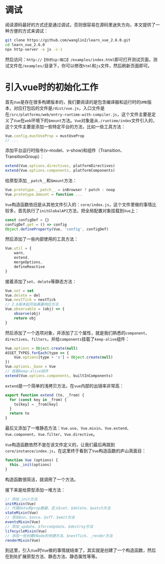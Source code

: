 # 调试

阅读源码最好的方式还是通过调试，否则很容易在源码里迷失方向，本文提供了一种方便的方式来调试：

```bash
git clone https://github.com/wanglin2/learn_vue_2.6.0.git
cd learn_vue_2.6.0
npx http-server -e js -c-1
```

然后访问：`http://【你的ip:端口】/examples/index.html`即可打开测试页面，测试文件在`/examples/`目录下，你可以修改`html`和`js`文件，然后刷新页面即可。



# 引入vue时的初始化工作

首先`Vue`是存在很多构建版本的，我们要阅读的是包含编译器和运行时的`UMD`版本，对应打包后的文件是`/dist/vue.js`，入口文件是在`/src/platforms/web/entry-runtime-with-compiler.js`，这个文件主要是定义了`Vue`在`web`环境下的`$mount`方法。`Vue`对象是从`./runtime/index`文件引入的，这个文件主要是添加一些特定平台的方法，比如一些工具方法：

```js
Vue.config.mustUseProp = mustUseProp
// ...
```

添加平台运行时指令(v-model、v-show)和组件（Transition、TransitionGroup）：

```js
extend(Vue.options.directives, platformDirectives)
extend(Vue.options.components, platformComponents)
```

给原型添加`__patch__`和`$mount`方法：

```js
Vue.prototype.__patch__ = inBrowser ? patch : noop
Vue.prototype.$mount = function ...
```

`Vue`构造函数依旧是从其他文件引入的：`core/index.js`，这个文件里做的事情比较多，首先执行了`initGlobalAPI`方法，把全局配置对象挂载到`Vue`上：

```js
const configDef = {}
configDef.get = () => config
Object.defineProperty(Vue, 'config', configDef)
```

然后添加了一些内部使用的工具方法：

```js
Vue.util = {
    warn,
    extend,
    mergeOptions,
    defineReactive
}
```

接着添加了`set`、`delete`等静态方法：

```js
Vue.set = set
Vue.delete = del
Vue.nextTick = nextTick
// 2.6版本起开始暴露响应方法
Vue.observable = (obj) => {
    observe(obj)
    return obj
}
```

然后添加了一个选项对象，并添加了三个属性，就是我们熟悉的`component`、`directives`、`filters`，并给`components`挂载了`keep-alive`组件：

```js
Vue.options = Object.create(null)
ASSET_TYPES.forEach(type => {
    Vue.options[type + 's'] = Object.create(null)
})
Vue.options._base = Vue
// 挂载keep-alive组件
extend(Vue.options.components, builtInComponents)
```

`extend`是一个简单的浅拷贝方法，在`vue`内部的出镜率非常高：

```js
export function extend (to, _from) {
  for (const key in _from) {
    to[key] = _from[key]
  }
  return to
}
```

最后又添加了一堆静态方法：`Vue.use`、`Vue.mixin`、`Vue.extend`、`Vue.component`、`Vue.filter`、`Vue.directive`。

`Vue`构造函数依然不是在该文件定义的，让我们最后再跳到`core/instance/index.js`，在这里终于看到了`Vue`构造函数的庐山真面目：

```js
function Vue (options) {
  this._init(options)
}
```

构造函数很简洁，就调用了一个方法。

接下来是给原型添加一堆方法：

```js
// 添加_init方法
initMixin(Vue)
// 代理data和prop数据、定义$set、$delete、$watch方法 
stateMixin(Vue)
// 添加$on、$once、$off、$emit方法 
eventsMixin(Vue)
// 添加_update、$forceUpdate、$destroy方法
lifecycleMixin(Vue)
// 添加一些创建VNode的快捷方法、$nextTick、_render方法
renderMixin(Vue)
```

到这里，引入`Vue`时`Vue`做的事情就结束了，其实就是创建了一个构造函数，然后在到处扩展原型方法、静态方法、静态属性等等。

